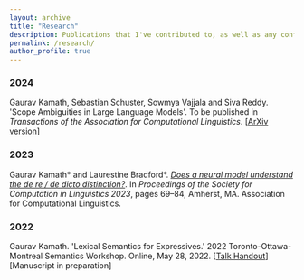 ```yaml
---
layout: archive
title: "Research"
description: Publications that I've contributed to, as well as any conference talks that didn't include proceedings.
permalink: /research/
author_profile: true
---
```


### 2024
Gaurav Kamath, Sebastian Schuster, Sowmya Vajjala and Siva Reddy. 'Scope Ambiguities in Large Language Models'. To be published in <i>Transactions of the Association for Computational Linguistics</i>. [<a href="https://arxiv.org/abs/2404.04332">ArXiv version</a>]

### 2023

Gaurav Kamath* and Laurestine Bradford*. <a href="https://aclanthology.org/2023.scil-1.6/"> <i>Does a neural model understand the de re / de dicto distinction?</i></a>. In <i>Proceedings of the Society for Computation in Linguistics 2023</i>, pages 69–84, Amherst, MA. Association for Computational Linguistics.

### 2022
Gaurav Kamath. 'Lexical Semantics for Expressives.' 2022 Toronto-Ottawa-Montreal Semantics Workshop. Online, May 28, 2022. [<a href="http://grvkamath.github.io/files/TOM_14_Handout.pdf">Talk Handout</a>] [Manuscript in preparation]